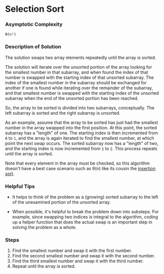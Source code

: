 # Selection Sort

### Asymptotic Complexity

    θ(n²)

### Description of Solution

The solution swaps two array elements repeatedly until the array is sorted.

The solution will iterate over the unsorted portion of the array looking for the smallest number in that subarray, and when found the index of that number is swapped with the starting index of that unsorted subarray. The index of the smallest number in the subarray should be exchanged for another if one is found while iterating over the remainder of the subarray, and that smallest number is swapped with the starting index of the unsorted subarray when the end of the unsorted portion has been reached.

So, the array to be sorted is divided into two subarrays, conceptually.  The left subarray is sorted and the right subarray is unsorted.

As an example, assume that the array to be sorted has just had the smallest number in the array swapped into the first position.  At this point, the sorted subarray has a "length" of one.  The starting index is then incremented from `0` to `1`, and the array is again iterated to find the smallest number, at which point the next swap occurs.  The sorted subarray now has a "length" of two, and the starting index is now incremented from `1` to `2`. This process repeats until the array is sorted.

Note that every element in the array must be checked, so this algorithm doesn't have a best case scenario such as θ(n) like its cousin the [insertion sort].

### Helpful Tips

- It helps to think of the problem as a (growing) sorted subarray to the left of the unexamined portion of the unsorted array.

- When possible, it's helpful to break the problem down into substeps. For example, since swapping two indices is integral to the algorithm, coding up a helper function that does the actual swap is an important step in solving the problem as a whole.

### Steps

1. Find the smallest number and swap it with the first number.
2. Find the second smallest number and swap it with the second number.
3. Find the third smallest number and swap it with the third number.
4. Repeat until the array is sorted.

[insertion sort]: /algorithms/sort/insertion

